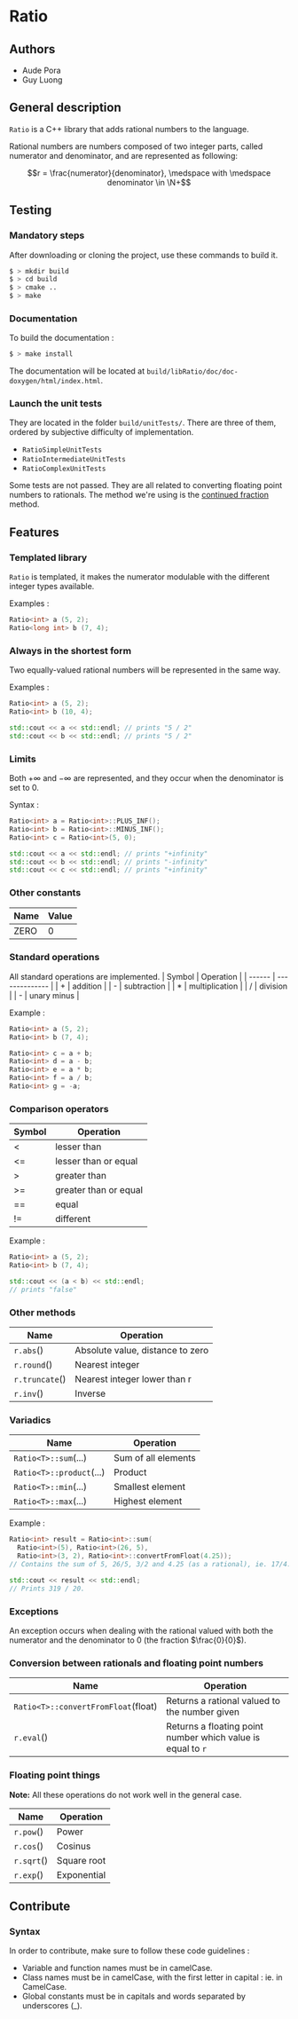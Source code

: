 # Ratio
## Authors
- Aude Pora
- Guy Luong

## General description
`Ratio` is a C++ library that adds rational numbers to the language.

Rational numbers are numbers composed of two integer parts, called numerator and denominator, and are represented as following:

$$r = \frac{numerator}{denominator}, \medspace with \medspace denominator \in \N+$$

## Testing
### Mandatory steps
After downloading or cloning the project, use these commands to build it.
```sh
$ > mkdir build
$ > cd build
$ > cmake ..
$ > make
```

### Documentation
To build the documentation :
```sh
$ > make install
```

The documentation will be located at `build/libRatio/doc/doc-doxygen/html/index.html`.

### Launch the unit tests
They are located in the folder `build/unitTests/`.
There are three of them, ordered by subjective difficulty of implementation.
- `RatioSimpleUnitTests`
- `RatioIntermediateUnitTests`
- `RatioComplexUnitTests`

Some tests are not passed. They are all related to converting floating point numbers to rationals. The method we're using is the [continued fraction](https://en.wikipedia.org/wiki/Continued_fraction) method.

## Features
### Templated library
`Ratio` is templated, it makes the numerator modulable with the different integer types available.

Examples :
```cpp
Ratio<int> a (5, 2);
Ratio<long int> b (7, 4);
```

### Always in the shortest form
Two equally-valued rational numbers will be represented in the same way.

Examples :
```cpp
Ratio<int> a (5, 2);
Ratio<int> b (10, 4);

std::cout << a << std::endl; // prints "5 / 2"
std::cout << b << std::endl; // prints "5 / 2"
```

### Limits
Both $+\infty$ and $-\infty$ are represented, and they occur when the denominator is set to 0.

Syntax :
```cpp
Ratio<int> a = Ratio<int>::PLUS_INF();
Ratio<int> b = Ratio<int>::MINUS_INF();
Ratio<int> c = Ratio<int>(5, 0);

std::cout << a << std::endl; // prints "+infinity"
std::cout << b << std::endl; // prints "-infinity"
std::cout << c << std::endl; // prints "+infinity"
```

### Other constants
| Name | Value |
| ---- | ----- |
| ZERO | 0     |


### Standard operations
All standard operations are implemented.
  | Symbol | Operation      |
  | ------ | -------------- |
  | \+     | addition       |
  | \-     | subtraction    |
  | \*     | multiplication |
  | \/     | division       |
  | \-     | unary minus    |

Example :
```cpp
Ratio<int> a (5, 2);
Ratio<int> b (7, 4);

Ratio<int> c = a + b;
Ratio<int> d = a - b;
Ratio<int> e = a * b;
Ratio<int> f = a / b;
Ratio<int> g = -a;
```

### Comparison operators
  | Symbol | Operation             |
  | ------ | --------------------- |
  | <      | lesser than           |
  | <=     | lesser than or equal  |
  | >      | greater than          |
  | >=     | greater than or equal |
  | ==     | equal                 |
  | !=     | different             |

Example :
```cpp
Ratio<int> a (5, 2);
Ratio<int> b (7, 4);

std::cout << (a < b) << std::endl;
// prints "false"
```


### Other methods
| Name           | Operation                        |
| -------------- | -------------------------------- |
| `r.abs`()      | Absolute value, distance to zero |
| `r.round`()    | Nearest integer                  |
| `r.truncate`() | Nearest integer lower than r     |
| `r.inv`()      | Inverse                          |

### Variadics
| Name                     | Operation           |
| ------------------------ | ------------------- |
| `Ratio<T>::sum`(...)     | Sum of all elements |
| `Ratio<T>::product`(...) | Product             |
| `Ratio<T>::min`(...)     | Smallest element    |
| `Ratio<T>::max`(...)     | Highest element     |

Example :
```cpp
Ratio<int> result = Ratio<int>::sum(
  Ratio<int>(5), Ratio<int>(26, 5),
  Ratio<int>(3, 2), Ratio<int>::convertFromFloat(4.25));
// Contains the sum of 5, 26/5, 3/2 and 4.25 (as a rational), ie. 17/4.

std::cout << result << std::endl;
// Prints 319 / 20.
```

### Exceptions
An exception occurs when dealing with the rational valued with both the numerator and the denominator to 0 (the fraction $\frac{0}{0}$).

### Conversion between rationals and floating point numbers
| Name                                | Operation                                                   |
| ----------------------------------- | ----------------------------------------------------------- |
| `Ratio<T>::convertFromFloat`(float) | Returns a rational valued to the number given               |
| `r.eval`()                          | Returns a floating point number which value is equal to `r` |

### Floating point things
**Note:** All these operations do not work well in the general case.

| Name       | Operation   |
| ---------- | ----------- |
| `r.pow`()  | Power       |
| `r.cos`()  | Cosinus     |
| `r.sqrt`() | Square root |
| `r.exp`()  | Exponential |


## Contribute
### Syntax

In order to contribute, make sure to follow these code guidelines :
- Variable and function names must be in camelCase.
- Class names must be in camelCase, with the first letter in capital : ie. in CamelCase.
- Global constants must be in capitals and words separated by underscores (_).
